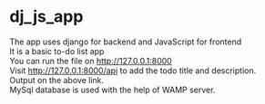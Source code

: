 # dj_js_app
The app uses django for backend and JavaScript for frontend
<br>
It is a basic to-do list app <br>
You can run the file on http://127.0.0.1:8000<br>
Visit http://127.0.0.1:8000/api to add the todo title and description.<br>
Output on the above link.<br>
MySql database is used with the help of WAMP server.<br>
